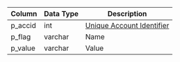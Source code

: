 | Column  | Data Type | Description                             |
| ------- | --------- | --------------------------------------- |
| p_accid | int       | [Unique Account Identifier](account.md) |
| p_flag  | varchar   | Name                                    |
| p_value | varchar   | Value                                   |